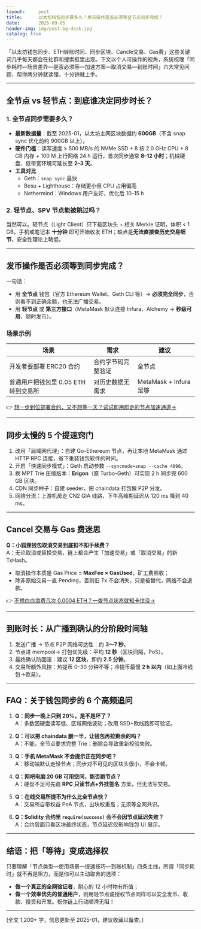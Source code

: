 ```yaml
---
layout:     post
title:      以太坊钱包同步要多久？发币操作是否必须等全节点同步完成？
date:       2025-09-05
header-img: img/post-bg-desk.jpg
catalog: true
---
```


「以太坊钱包同步、ETH转账时间、同步区块、Cancle交易、Gas费」这些关键词几乎每天都会在社群和搜索框里出现。下文以个人可操作的视角，系统梳理「同步耗时—场景差异—是否必须等—加速方案—取消交易—到账时间」六大常见问题，帮你两分钟就读懂，十分钟就上手。

---

## 全节点 vs 轻节点：到底谁决定同步时长？

### 1. 全节点同步需要多久？
- **最新数据量**：截至 2025-01，以太坊主网区块数据约 **600GB**（不含 snap sync 优化前约 900GB 以上）。  
- **硬件门槛**：读写速度 ≥ 500 MB/s 的 NVMe SSD + 8 核 2.0 GHz CPU + 8 GB 内存 + 100 M 上行网络 24 h 运行，首次同步通常 **8–12 小时**；机械硬盘、低带宽环境可延长至 **2–3 天**。  
- **工具对比**  
  - Geth：`snap sync` 最快  
  - Besu + Lighthouse：存储更小但 CPU 占用偏高  
  - Nethermind：Windows 用户友好，优化后 10–15 h  

### 2. 轻节点、SPV 节点能被跳过吗？
当然可以。轻节点（Light Client）只下载区块头 + 相关 Merkle 证明，体积 < 1 GB，手机或笔记本 **十分钟** 即可开始收发 ETH；缺点是**无法直接查历史交易细节**，安全性理论上略低。

---

## 发币操作是否必须等到同步完成？

一句话：  
- 用 **全节点** 钱包（官方 Ethereum Wallet、Geth CLI 等）→ **必须完全同步**，否则看不到正确余额，也无法广播交易。  
- 用 **轻节点** 或 **第三方接口**（MetaMask 默认连接 Infura、Alchemy → **秒级可用**，随时发币）。

### 场景示例  
| 场景 | 需求 | 建议 |
|---|---|---|
| 开发者要部署 ERC20 合约 | 合约字节码完整验证 | 全节点 |
| 普通用户把钱包里 0.05 ETH 转到交易所 | 对历史数据无需求 | MetaMask + Infura 足够 |

👉 [想一步到位部署合约，又不想等一天？试试即用即走的节点加速通道→](https://okxdog.com/)

---

## 同步太慢的 5 个提速窍门

1. 改用「局域网代理」：自建 Go-Ethereum 节点，再让本地 MetaMask 通过 HTTP RPC 连接，省下重装钱包软件的时间。  
2. 开启「快速同步模式」：Geth 启动参数 `--syncmode=snap --cache 4096`。  
3. 换 MPT Trie 压缩版本：**Erigon**（原 Turbo-Geth）可实现 2 h 同步完 600 GB 区块。  
4. CDN 同步种子：自建 seeder，把 chaindata 打包做 P2P 分发。  
5. 网络分流：上游机房走 CN2 GIA 线路，下午高峰期延迟从 120 ms 降到 40 ms。  

---

## Cancel 交易与 Gas 费迷思

**Q：小狐狸钱包取消交易到底扣不扣手续费？**  
A：无论取消或替换交易，链上都会产生「加速交易」或「取消交易」的新 TxHash。  
- 取消操作本质是 Gas Price **= MaxFee × GasUsed**，矿工费照收；  
- 除非原始交易一直 Pending，否则旧 Tx 不会消失，只是被替代，网络不会退款。

👉 [不想白白浪费几次 0.0004 ETH？一查节点状态就知卡住没→](https://okxdog.com/)

---

## 到账时长：从广播到确认的分阶段时间轴

1. 发送广播 → 节点 P2P 网络可达性：约 **3～7 秒**。  
2. 节点进 mempool→ 打包优先级：平均 **12 秒**（区块间隔，PoS）。  
3. 最终确认防回滚：建议 **12 区块**，即约 **2.5 分钟**。  
4. 交易所额外风控：热提币 0–30 分钟不等；冷提币最慢 **2 h 以内**（如上面冷钱包→欧易）。

---

## FAQ：关于钱包同步的 6 个高频追问

1. **Q：同步一晚上只到 20%，是不是坏了？**  
   A：多数因硬盘读写低、区域网络波动；改用 SSD+欧线路即可验证。  

2. **Q：可以把 chaindata 删一半，让钱包再拉剩余的吗？**  
   A：不能，全节点要求完整 Trie；删除会导致重新校验失败。  

3. **Q：手机 MetaMask 不会提示正在同步吧？**  
   A：移动端默认走轻节点；同步对不可见的区块头很小，不会卡顿。  

4. **Q：网吧电脑 20 GB 可用空间，能否跑节点？**  
   A：硬盘不足可先跑 **RPC 只读节点+外挂签名** 方案，但无法写交易。  

5. **Q：在线交易所提币为什么比全节点快？**  
   A：交易所自带权益 PoA 节点，出块权重高；无须等全网共识。  

6. **Q：Solidity 合约里 `require(success)` 会不会因节点延迟失败？**  
   A：合约层面只看区块最终状态，节点延迟仅影响钱包 UI 展示。  

---

## 结语：把「等待」变成选择权

只要理解「节点类型—使用场景—提速技巧—到账机制」四条主线，所谓「同步耗时」就不再是阻力，而是你可以主动取舍的选项：  
- **做一个真正的全网验证者**，耐心的 12 小时物有所值；  
- **做一个效率优先的普通用户**，则用轻节点或授权节点同样可以安全发币、收款、投资和开发。祝你链上行动顺滑无阻！

---

(全文 1,200+ 字，信息更新至 2025-01，建议收藏以备查。)